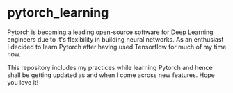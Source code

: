 # pytorch_learning

Pytorch is becoming a leading open-source software for Deep Learning engineers due to it's flexibility in building neural networks. As an enthusiast I decided to learn Pytorch after having used Tensorflow for much of my time now.

This repository includes my practices while learning Pytorch and hence shall be getting updated as and when I come across new features. Hope you love it!
